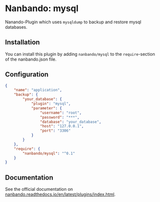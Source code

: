 # Nanbando: mysql

Nanando-Plugin which uses `mysqldump` to backup and restore mysql databases.

## Installation

You can install this plugin by adding `nanbando/mysql` to the `require`-section of the nanbando.json file.

## Configuration

```json
{
    "name": "application",
    "backup": {
        "your_database": {
            "plugin": "mysql",
            "parameter": {
                "username": "root",
                "password": "***",
                "database": "your_database",
                "host": "127.0.0.1",
                "port": "3306"
            }
        }
    },
    "require": {
        "nanbando/mysql": "^0.1"
    }
}
```

## Documentation

See the official documentation on [nanbando.readthedocs.io/en/latest/plugins/index.html](https://nanbando.readthedocs.io/en/latest/plugins/index.html).

